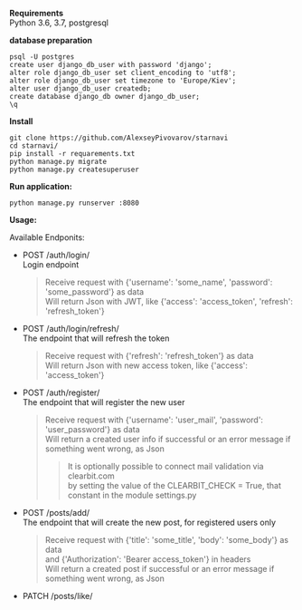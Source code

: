 
**Requirements**    
Python 3.6, 3.7,
postgresql


**database preparation**
```
psql -U postgres
create user django_db_user with password 'django';
alter role django_db_user set client_encoding to 'utf8';
alter role django_db_user set timezone to 'Europe/Kiev';
alter user django_db_user createdb;
create database django_db owner django_db_user;
\q
```


**Install**
```
git clone https://github.com/AlexseyPivovarov/starnavi
cd starnavi/
pip install -r requarements.txt
python manage.py migrate
python manage.py createsuperuser
```


**Run application:**
```
python manage.py runserver :8080
```


**Usage:**

Available Endponits:

- POST /auth/login/   
    Login endpoint
    >Receive request with {'username': 'some_name', 'password': 'some_password'} as data    
    Will return Json with JWT, like {'access': 'access_token', 'refresh': 'refresh_token'}
    
- POST /auth/login/refresh/       
    The endpoint that will refresh the token
    >Receive request with {'refresh': 'refresh_token'} as data    
    Will return Json with new access token, like {'access': 'access_token'}

- POST /auth/register/    
    The endpoint that will register the new user
    >Receive request with {'username': 'user_mail', 'password': 'user_password'} as data     
    Will return a created user info if successful or an error message if something went wrong, as Json
    >>It is optionally possible to connect mail validation via clearbit.com  
    by setting the value of the CLEARBIT_CHECK = True, that constant in the module settings.py

- POST /posts/add/    
    The endpoint that will create the new post, for registered users only
    >Receive request with {'title': 'some_title', 'body': 'some_body'} as data    
    and {'Authorization': 'Bearer access_token'} in headers   
    Will return a created post if successful or an error message if something went wrong, as Json   

- PATCH /posts/like/<title>/    
    The endpoint that will update the likes counter in the post, only for registered users
    ><title> - the title of the post you want to update    
  
    >Receive request with {'Authorization': 'Bearer access_token'} in headers   
    Will return an updated post if successful or an error message if something went wrong, as Json   

- PATCH /posts/unlike/<title>/    
    The endpoint that will update the unlikes counter in the post, only for registered users
    ><title> - the title of the post you want to update    
  
    >Receive request with {'Authorization': 'Bearer access_token'} in headers   
    Will return an updated post if successful or an error message if something went wrong, as Json   

